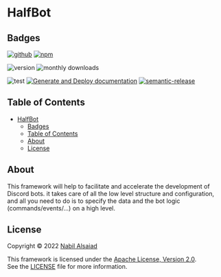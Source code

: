 # HalfBot

## Badges

[![github](https://img.shields.io/badge/DisQada/HalfBot-000000?logo=github&logoColor=white)](https://www.github.com/DisQada/HalfBot)
[![npm](https://img.shields.io/badge/@disqada/halfbot-CB3837?logo=npm&logoColor=white)](https://www.npmjs.com/package/@disqada/halfbot)

![version](https://img.shields.io/npm/v/@disqada/halfbot.svg?label=latest&logo=npm)
![monthly downloads](https://img.shields.io/npm/dm/@disqada/halfbot.svg?logo=npm)

![test](https://github.com/DisQada/HalfBot/actions/workflows/test.yml/badge.svg)
[![Generate and Deploy documentation](https://github.com/DisQada/HalfBot/actions/workflows/docs.yml/badge.svg)](https://github.com/DisQada/HalfBot/actions/workflows/docs.yml)
[![semantic-release](https://img.shields.io/badge/%20%20%F0%9F%93%A6%F0%9F%9A%80-semantic--release-e10079.svg?logo=semantic-release)](https://github.com/semantic-release/semantic-release)

## Table of Contents

- [HalfBot](#halfbot)
  - [Badges](#badges)
  - [Table of Contents](#table-of-contents)
  - [About](#about)
  - [License](#license)

## About

This framework will help to facilitate and accelerate the development of Discord bots. it takes care of all the low level structure and configuration, and all you need to do is to specify the data and the bot logic (commands/events/...) on a high level.

## License

Copyright © 2022 [Nabil Alsaiad](https://github.com/nabil-alsaiad)

This framework is licensed under the [Apache License, Version 2.0](https://www.apache.org/licenses/LICENSE-2.0).  
See the [LICENSE](LICENSE.txt) file for more information.
